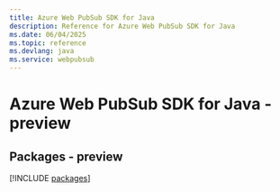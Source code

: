 ```yaml
---
title: Azure Web PubSub SDK for Java
description: Reference for Azure Web PubSub SDK for Java
ms.date: 06/04/2025
ms.topic: reference
ms.devlang: java
ms.service: webpubsub
---
```

# Azure Web PubSub SDK for Java - preview
## Packages - preview
[!INCLUDE [packages](web-pubsub-index.md)]
